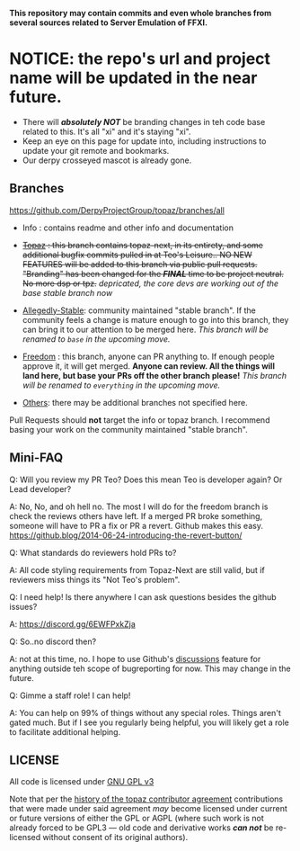 **This repository may contain commits and even whole branches from several sources related to Server Emulation of FFXI.**

# NOTICE: the repo's url and project name will be updated in the near future. 
* There will ***absolutely NOT*** be branding changes in teh code base related to this. It's all "xi" and it's staying "xi".
* Keep an eye on this page for update into, including instructions to update your git remote and bookmarks.
* Our derpy crosseyed mascot is already gone.

## Branches

https://github.com/DerpyProjectGroup/topaz/branches/all

 * Info : contains readme and other info and documentation

 * ~~[Topaz](https://github.com/DerpyProjectGroup/topaz/tree/topaz) : this branch contains topaz-next, in its entirety, and some additional bugfix commits pulled in at Teo's Leisure.. NO NEW FEATURES will be added to this branch via public pull requests. "Branding" has been changed for the _**FINAL**_ time to be project neutral. No more dsp or tpz.~~ _depricated, the core devs are working out of the base stable branch now_

 * [Allegedly-Stable](https://github.com/DerpyProjectGroup/topaz/tree/allegedly-stable): community maintained "stable branch". If the community feels a change is mature enough to go into this branch, they can bring it to our attention to be merged here. _This branch will be renamed to `base` in the upcoming move._

 * [Freedom](https://github.com/DerpyProjectGroup/topaz/tree/freedom) : this branch, anyone can PR anything to. If enough people approve it, it will get merged. **Anyone can review. All the things will land here, but base your PRs off the other branch please!** _This branch will be renamed to `everything` in the upcoming move._

 * [Others](https://github.com/DerpyProjectGroup/topaz/branches/all): there may be additional branches not specified here.

Pull Requests should **not** target the info or topaz branch. I recommend basing your work on the community maintained "stable branch".


## Mini-FAQ
Q: Will you review my PR Teo? Does this mean Teo is developer again? Or Lead developer?

A: No, No, and oh hell no. The most I will do for the freedom branch is check the reviews others have left. If a merged PR broke something, someone will have to PR a fix or PR a revert. Github makes this easy. https://github.blog/2014-06-24-introducing-the-revert-button/

Q: What standards do reviewers hold PRs to?

A: All code styling requirements from Topaz-Next are still valid, but if reviewers miss things its "Not Teo's problem".

Q: I need help! Is there anywhere I can ask questions besides the github issues?

A: https://discord.gg/6EWFPxkZja

Q: So..no discord then?

A: not at this time, no. I hope to use Github's [discussions](https://github.com/DerpyProjectGroup/topaz/discussions) feature for anything outside teh scope of bugreporting for now. This may change in the future.

Q: Gimme a staff role! I can help!

A: You can help on 99% of things without any special roles. Things aren't gated much. But if I see you regularly being helpful, you will likely get a role to facilitate additional helping.

## LICENSE
All code is licensed under [GNU GPL v3](https://www.gnu.org/licenses/gpl-3.0.en.html)

Note that per the [history of the topaz contributor agreement](https://github.com/project-topaz/topaz/commits/release/CONTRIBUTOR_AGREEMENT.md) contributions that were made under said agreement _may_ become licensed under current or future versions of either the GPL or AGPL (where such work is not already forced to be GPL3 — old code and derivative works _**can not**_ be re-licensed without consent of its original authors).

